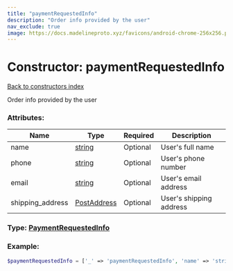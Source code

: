 ```yaml
---
title: "paymentRequestedInfo"
description: "Order info provided by the user"
nav_exclude: true
image: https://docs.madelineproto.xyz/favicons/android-chrome-256x256.png
---
```

# Constructor: paymentRequestedInfo  
[Back to constructors index](index.md)



Order info provided by the user

### Attributes:

| Name     |    Type       | Required | Description |
|----------|---------------|----------|-------------|
|name|[string](../types/string.md) | Optional|User's full name|
|phone|[string](../types/string.md) | Optional|User's phone number|
|email|[string](../types/string.md) | Optional|User's email address|
|shipping\_address|[PostAddress](../types/PostAddress.md) | Optional|User's shipping address|



### Type: [PaymentRequestedInfo](../types/PaymentRequestedInfo.md)


### Example:

```php
$paymentRequestedInfo = ['_' => 'paymentRequestedInfo', 'name' => 'string', 'phone' => 'string', 'email' => 'string', 'shipping_address' => PostAddress];
```  
